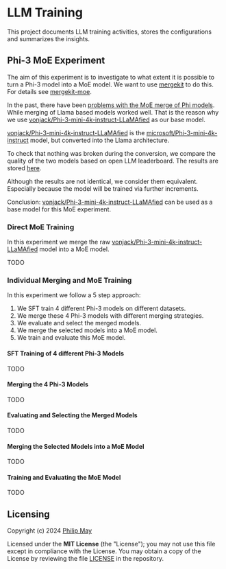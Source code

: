 # LLM Training

This project documents LLM training activities, stores the configurations and summarizes the insights.

## Phi-3 MoE Experiment

The aim of this experiment is to investigate to what extent it is possible to turn a Phi-3 model into a MoE model.
We want to use [mergekit](https://github.com/arcee-ai/mergekit) to do this.
For details see [mergekit-moe](https://github.com/arcee-ai/mergekit/blob/main/docs/moe.md).

In the past, there have been [problems with the MoE merge of Phi models](https://github.com/arcee-ai/mergekit/issues/145).
While merging of Llama based models worked well. That is the reason why we use
[vonjack/Phi-3-mini-4k-instruct-LLaMAfied](https://huggingface.co/vonjack/Phi-3-mini-4k-instruct-LLaMAfied)
as our base model.

[vonjack/Phi-3-mini-4k-instruct-LLaMAfied](https://huggingface.co/vonjack/Phi-3-mini-4k-instruct-LLaMAfied) is the
[microsoft/Phi-3-mini-4k-instruct](https://huggingface.co/microsoft/Phi-3-mini-4k-instruct) model,
but converted into the Llama architecture.

To check that nothing was broken during the conversion, we compare the quality of the two models based on open LLM leaderboard.
The results are stored [here](https://github.com/telekom/llm_evaluation_results?tab=readme-ov-file#open-llm-leaderboard-evaluation).

Although the results are not identical, we consider them equivalent.
Especially because the model will be trained via further increments.

Conclusion: [vonjack/Phi-3-mini-4k-instruct-LLaMAfied](https://huggingface.co/vonjack/Phi-3-mini-4k-instruct-LLaMAfied)
can be used as a base model for this MoE experiment.

### Direct MoE Training

In this experiment we merge the raw
[vonjack/Phi-3-mini-4k-instruct-LLaMAfied](https://huggingface.co/vonjack/Phi-3-mini-4k-instruct-LLaMAfied)
model into a MoE model.

TODO

### Individual Merging and MoE Training

In this experiment we follow a 5 step approach:

1. We SFT train 4 different Phi-3 models on different datasets.
2. We merge these 4 Phi-3 models with different merging strategies.
3. We evaluate and select the merged models.
4. We merge the selected models into a MoE model.
5. We train and evaluate this MoE model.

#### SFT Training of 4 different Phi-3 Models

TODO

#### Merging the 4 Phi-3 Models

TODO

#### Evaluating and Selecting the Merged Models

TODO

#### Merging the Selected Models into a MoE Model

TODO

#### Training and Evaluating the MoE Model

TODO

## Licensing

Copyright (c) 2024 [Philip May](https://philipmay.org)

Licensed under the **MIT License** (the "License"); you may not use this file except in compliance with the License.
You may obtain a copy of the License by reviewing the file
[LICENSE](https://github.com/PhilipMay/llm_training/blob/main/LICENSE) in the repository.
